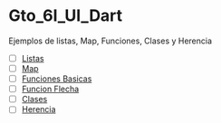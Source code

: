 # Gto_6I_UI_Dart
Ejemplos de listas, Map, Funciones, Clases y Herencia 
- [ ] [Listas](https://dartpad.dartlang.org/60e65982f439a15d10704ea7c53149f5) 
- [ ] [Map](https://dartpad.dartlang.org/f844926e1e6b961eef1928ba9955786b)
- [ ] [Funciones Basicas](https://dartpad.dartlang.org/507306e8c82e18ecf6a4b201797fe11e)
- [ ] [Funcion Flecha](https://dartpad.dartlang.org/ccf7afe636b8d30eace6b272b55534f5)
- [ ] [Clases](https://dartpad.dartlang.org/74d949a3638678b219776887cdb92d3c)
- [ ] [Herencia](https://dartpad.dartlang.org/146477475f514a38ed0e6c77110757c5)
